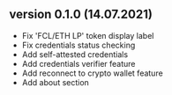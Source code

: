 ## version 0.1.0 (14.07.2021)

- Fix 'FCL/ETH LP' token display label
- Fix credentials status checking
- Add self-attested credentials
- Add credentials verifier feature
- Add reconnect to crypto wallet feature
- Add about section
